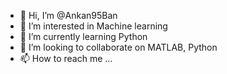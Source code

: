 - 👋 Hi, I’m @Ankan95Ban
- 👀 I’m interested in Machine learning
- 🌱 I’m currently learning Python 
- 💞️ I’m looking to collaborate on MATLAB, Python
- 📫 How to reach me ...

<!---
Ankan95Ban/Ankan95Ban is a ✨ special ✨ repository because its `README.md` (this file) appears on your GitHub profile.
You can click the Preview link to take a look at your changes.
--->
